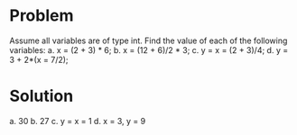 # Problem
Assume all variables are of type int. Find the value of each of the following variables:
a. x = (2 + 3) * 6;
b. x = (12 + 6)/2 * 3;
c. y = x = (2 + 3)/4;
d. y = 3 + 2*(x = 7/2);
# Solution
a. 30
b. 27
c. y = x = 1
d. x = 3, y = 9

